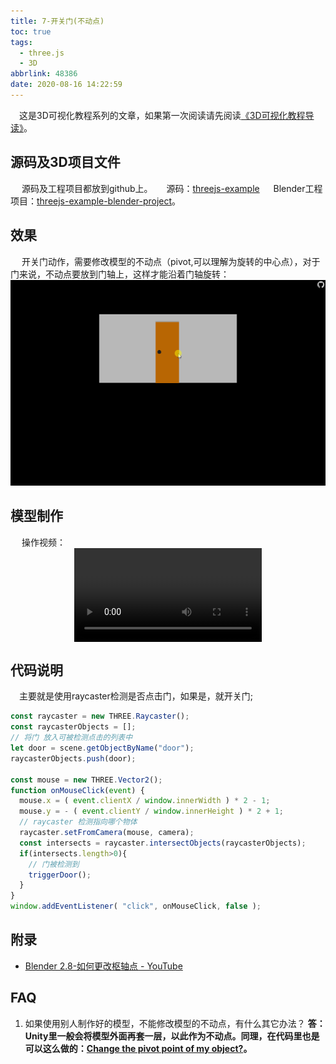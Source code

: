 ```yaml
---
title: 7-开关门(不动点)
toc: true
tags:
  - three.js
  - 3D
abbrlink: 48386
date: 2020-08-16 14:22:59
---
```


&emsp;这是3D可视化教程系列的文章，如果第一次阅读请先阅读[《3D可视化教程导读》](/posts/30679)。

## 源码及3D项目文件
&emsp; 源码及工程项目都放到github上。
&emsp; 源码：[threejs-example](https://github.com/alwxkxk/threejs-example)
&emsp; Blender工程项目：[threejs-example-blender-project](https://github.com/alwxkxk/threejs-example-blender-project)。

## 效果
&emsp; 开关门动作，需要修改模型的不动点（pivot,可以理解为旋转的中心点），对于门来说，不动点要放到门轴上，这样才能沿着门轴旋转：
![7-开关门演示](/blog_images/3d/7-开关门演示.gif)

## 模型制作
&emsp; 操作视频：
<video class="lazy" controls data-src="https://test-1251805228.file.myqcloud.com/3D/7-%E5%BC%80%E5%85%B3%E9%97%A8-%E4%BF%AE%E6%94%B9%E4%B8%8D%E5%8A%A8%E7%82%B9.mp4" controls="controls" style="max-width: 100%; display: block; margin-left: auto; margin-right: auto;">
your browser does not support the video tag
</video>

## 代码说明
&emsp;主要就是使用raycaster检测是否点击门，如果是，就开关门;
```js
const raycaster = new THREE.Raycaster();
const raycasterObjects = [];
// 将门 放入可被检测点击的列表中
let door = scene.getObjectByName("door");
raycasterObjects.push(door);

const mouse = new THREE.Vector2();
function onMouseClick(event) {
  mouse.x = ( event.clientX / window.innerWidth ) * 2 - 1;
  mouse.y = - ( event.clientY / window.innerHeight ) * 2 + 1;
  // raycaster 检测指向哪个物体
  raycaster.setFromCamera(mouse, camera);
  const intersects = raycaster.intersectObjects(raycasterObjects);
  if(intersects.length>0){
    // 门被检测到
    triggerDoor();
  }
}
window.addEventListener( "click", onMouseClick, false );
```
## 附录
- [Blender 2.8-如何更改枢轴点 - YouTube](https://www.youtube.com/watch?v=RGrXpBB_ekk)

## FAQ
1. 如果使用别人制作好的模型，不能修改模型的不动点，有什么其它办法？
__答：Unity里一般会将模型外面再套一层，以此作为不动点。同理，在代码里也是可以这么做的：[Change the pivot point of my object?](https://github.com/mrdoob/three.js/issues/1364)。__

